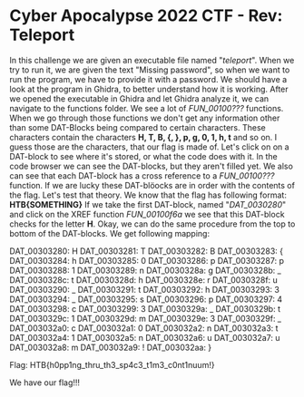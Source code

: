 # Cyber Apocalypse 2022 CTF - Rev: Teleport

In this challenge we are given an executable file named "*teleport*".
When we try to run it, we are given the text "Missing password", so when we want to run the program, we have to provide it with a password.
We should have a look at the program in Ghidra, to better understand how it is working.
After we opened the executable in Ghidra and let Ghidra analyze it, we can navigate to the functions folder.
We see a lot of *FUN_00100???* functions. When we go through those functions we don't get any information other than some DAT-Blocks being compared to certain characters.
These characters contain the characters **H, T, B, {, }, p, g, 0, 1, h, t** and so on. I guess those are the characters, that our flag is made of.
Let's click on on a DAT-block to see where it's stored, or what the code does with it.
In the code browser we can see the DAT-blocks, but they aren't filled yet. We also can see that each DAT-block has a cross reference to a *FUN_00100???* function. If we are lucky these DAT-blöocks are in order with the contents of the flag.
Let's test that theory. We know that the flag has following format:
**HTB{SOMETHING}**
If we take the first DAT-block, named "*DAT_0030280*" and click on the XREF function *FUN_00100f6a* we see that this DAT-block checks for the letter **H**.
Okay, we can do the same procedure from the top to bottom of the DAT-blocks.
We get following mapping:

DAT_00303280: H
DAT_00303281: T
DAT_00303282: B
DAT_00303283: {
DAT_00303284: h
DAT_00303285: 0
DAT_00303286: p
DAT_00303287: p
DAT_00303288: 1
DAT_00303289: n
DAT_0030328a: g
DAT_0030328b: _
DAT_0030328c: t
DAT_0030328d: h
DAT_0030328e: r
DAT_0030328f: u
DAT_00303290: _
DAT_00303291: t
DAT_00303292: h
DAT_00303293: 3
DAT_00303294: _
DAT_00303295: s
DAT_00303296: p
DAT_00303297: 4
DAT_00303298: c
DAT_00303299: 3
DAT_0030329a: _
DAT_0030329b: t
DAT_0030329c: 1
DAT_0030329d: m
DAT_0030329e: 3
DAT_0030329f: _
DAT_003032a0: c
DAT_003032a1: 0
DAT_003032a2: n
DAT_003032a3: t
DAT_003032a4: 1
DAT_003032a5: n
DAT_003032a6: u
DAT_003032a7: u
DAT_003032a8: m
DAT_003032a9: !
DAT_003032aa: }

Flag: HTB{h0pp1ng_thru_th3_sp4c3_t1m3_c0nt1nuum!}

We have our flag!!!